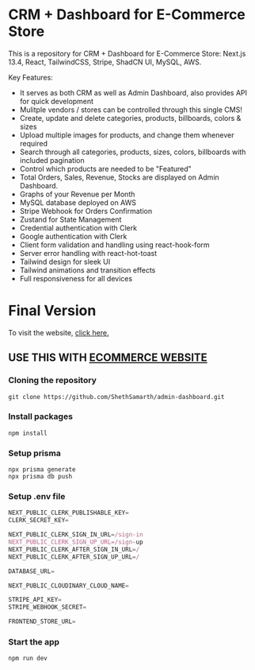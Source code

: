 # CRM + Dashboard for E-Commerce Store

This is a repository for CRM + Dashboard for E-Commerce Store: Next.js 13.4, React, TailwindCSS, Stripe, ShadCN UI, MySQL, AWS.

Key Features:

- It serves as both CRM as well as Admin Dashboard, also provides API for quick development
- Mulitple vendors / stores can be controlled through this single CMS!
- Create, update and delete categories, products, billboards, colors & sizes
- Upload multiple images for products, and change them whenever required
- Search through all categories, products, sizes, colors, billboards with included pagination
- Control which products are needed to be "Featured"
- Total Orders, Sales, Revenue, Stocks are displayed on Admin Dashboard.
- Graphs of your Revenue per Month
- MySQL database deployed on AWS
- Stripe Webhook for Orders Confirmation
- Zustand for State Management
- Credential authentication with Clerk
- Google authentication with Clerk
- Client form validation and handling using react-hook-form
- Server error handling with react-hot-toast
- Tailwind design for sleek UI
- Tailwind animations and transition effects
- Full responsiveness for all devices

# Final Version

To visit the website, [click here.](https://admin-dashboard-ss.vercel.app)

## USE THIS WITH [ECOMMERCE WEBSITE](https://github.com/ShethSamarth/ecommerce-store)

### Cloning the repository

```shell
git clone https://github.com/ShethSamarth/admin-dashboard.git
```

### Install packages

```shell
npm install
```

### Setup prisma

```shell
npx prisma generate
npx prisma db push
```

### Setup .env file

```js
NEXT_PUBLIC_CLERK_PUBLISHABLE_KEY=
CLERK_SECRET_KEY=

NEXT_PUBLIC_CLERK_SIGN_IN_URL=/sign-in
NEXT_PUBLIC_CLERK_SIGN_UP_URL=/sign-up
NEXT_PUBLIC_CLERK_AFTER_SIGN_IN_URL=/
NEXT_PUBLIC_CLERK_AFTER_SIGN_UP_URL=/

DATABASE_URL=

NEXT_PUBLIC_CLOUDINARY_CLOUD_NAME=

STRIPE_API_KEY=
STRIPE_WEBHOOK_SECRET=

FRONTEND_STORE_URL=

```

### Start the app

```shell
npm run dev
```

